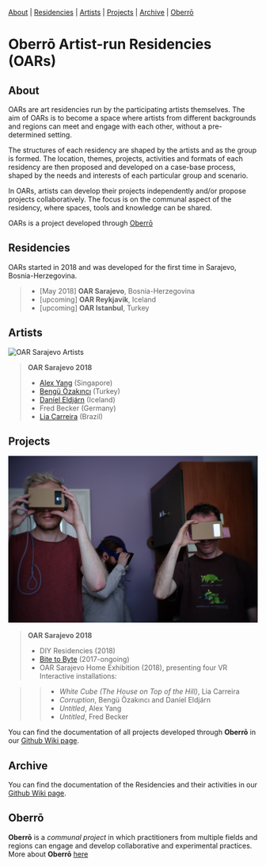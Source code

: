 
[About](https://oaresidencies.github.io/#about) | [Residencies](https://oaresidencies.github.io/#residencies) | [Artists](https://oaresidencies.github.io/#artists) | [Projects](https://oaresidencies.github.io/#projects) | [Archive](https://oaresidencies.github.io/#archive) | [Oberrō](https://oaresidencies.github.io/#oberr%C5%8D) 

# Oberrō Artist-run Residencies (OARs)

## **About**

OARs are art residencies run by the participating artists themselves. The aim of OARs is to become a space where artists from different backgrounds and regions can meet and engage with each other, without a pre-determined setting. 

The structures of each residency are shaped by the artists and as the group is formed. The location, themes, projects, activities and formats of each residency are then proposed and developed on a case-base process, shaped by the needs and interests of each particular group and scenario. 

In OARs, artists can develop their projects independently and/or propose projects collaboratively. The focus is on the communal aspect of the residency, where spaces, tools and knowledge can be shared. 

OARs is a project developed through [Oberrō](https://oberro.github.io/)


## **Residencies**

OARs started in 2018 and was developed for the first time in Sarajevo, Bosnia-Herzegovina. 

> - [May 2018] **OAR Sarajevo**, Bosnia-Herzegovina
> - [upcoming] **OAR Reykjavik**, Iceland
> - [upcoming] **OAR Istanbul**, Turkey


## **Artists**

![OAR Sarajevo Artists](https://raw.githubusercontent.com/OAResidencies/OAResidencies.github.io/master/DSCF8212.JPG)

> **OAR Sarajevo 2018**
> - [Alex Yang](@alexalexyang) (Singapore) 
> - [Bengü Özakıncı](bengu-thon-mai-mochi) (Turkey)
> - [Daníel Eldjárn](@danieleldjarn) (Iceland)
> - Fred Becker (Germany)
> - [Lia Carreira](https://liacarreira.com/) (Brazil)



## **Projects**

![OAR Sarajevo VR Installation](https://raw.githubusercontent.com/OAResidencies/OAResidencies.github.io/master/DSCF8829.JPG "Title")

> **OAR Sarajevo 2018**
> - DIY Residencies (2018)  
> - [Bite to Byte](https://github.com/oberro/Bite-to-Byte)  (2017-ongoing) 
> - OAR Sarajevo Home Exhibition (2018), presenting four VR Interactive installations:

>> - *White Cube (The House on Top of the Hill)*, Lia Carreira
>> - *Corruption*, Bengü Özakıncı and Daníel Eldjárn
>> - *Untitled*, Alex Yang
>> - *Untitled*, Fred Becker

You can find the documentation of all projects developed through **Oberrō** in our [Github Wiki page](https://github.com/oberro/oberro.github.io/wiki). 


## **Archive**

You can find the documentation of the Residencies and their activities in our [Github Wiki page](https://github.com/oberro/oberro.github.io/wiki). 



## **Oberrō**

**Oberrō** is a *communal project* in which practitioners from multiple fields and regions can engage and develop collaborative and experimental practices. More about **Oberrō** [here](https://oberro.github.io/)




